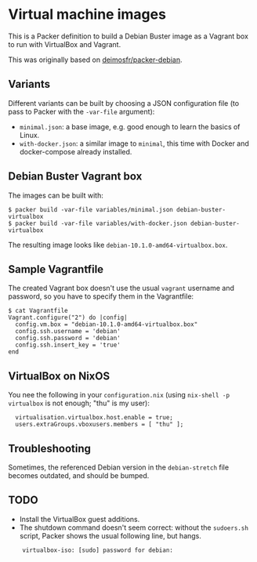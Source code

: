 # Virtual machine images

This is a Packer definition to build a Debian Buster image as a Vagrant box to
run with VirtualBox and Vagrant.

This was originally based on
[deimosfr/packer-debian](https://github.com/deimosfr/packer-debian).


## Variants

Different variants can be built by choosing a JSON configuration file (to pass
to Packer with the `-var-file` argument):

- `minimal.json`: a base image, e.g. good enough to learn the basics of Linux.
- `with-docker.json`: a similar image to `minimal`, this time with Docker and
  docker-compose already installed.


## Debian Buster Vagrant box

The images can be built with:

```
$ packer build -var-file variables/minimal.json debian-buster-virtualbox
$ packer build -var-file variables/with-docker.json debian-buster-virtualbox
```

The resulting image looks like `debian-10.1.0-amd64-virtualbox.box`.


## Sample Vagrantfile

The created Vagrant box doesn't use the usual `vagrant` username and password,
so you have to specify them in the Vagrantfile:

```
$ cat Vagrantfile
Vagrant.configure("2") do |config|
  config.vm.box = "debian-10.1.0-amd64-virtualbox.box"
  config.ssh.username = 'debian'
  config.ssh.password = 'debian'
  config.ssh.insert_key = 'true'
end
```


## VirtualBox on NixOS

You nee the following in your `configuration.nix` (using `nix-shell -p
virtualbox` is not enough; "thu" is my user):

```
  virtualisation.virtualbox.host.enable = true;
  users.extraGroups.vboxusers.members = [ "thu" ];
```


## Troubleshooting

Sometimes, the referenced Debian version in the `debian-stretch` file becomes
outdated, and should be bumped.


## TODO

- Install the VirtualBox guest additions.
- The shutdown command doesn't seem correct: without the `sudoers.sh` script,
  Packer shows the usual following line, but hangs.

```
    virtualbox-iso: [sudo] password for debian:
```
